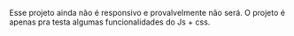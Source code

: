 Esse projeto ainda não é responsivo e provalvelmente não será. O projeto é apenas pra testa algumas funcionalidades do Js + css.

